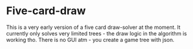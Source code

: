 # Five-card-draw
This is a very early version of a five card draw-solver at the moment. It currently only solves very limited trees - the draw logic in the algorithm is working tho. There is no GUI atm - you create a game tree with json. 
